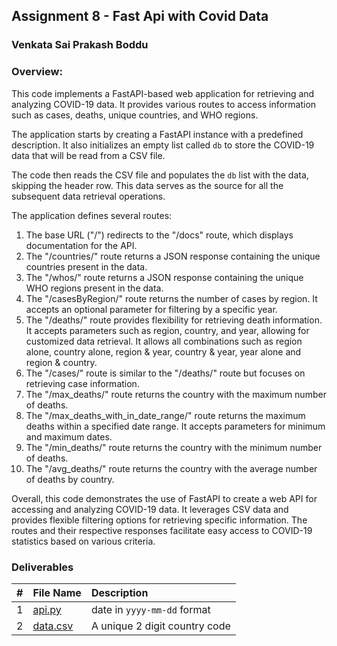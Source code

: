 ## Assignment 8 - Fast Api with Covid Data

### Venkata Sai Prakash Boddu

### Overview:

This code implements a FastAPI-based web application for retrieving and analyzing COVID-19 data. It provides various routes to access information such as cases, deaths, unique countries, and WHO regions.

The application starts by creating a FastAPI instance with a predefined description. It also initializes an empty list called `db` to store the COVID-19 data that will be read from a CSV file.

The code then reads the CSV file and populates the `db` list with the data, skipping the header row. This data serves as the source for all the subsequent data retrieval operations.

The application defines several routes:
1. The base URL ("/") redirects to the "/docs" route, which displays documentation for the API.
2. The "/countries/" route returns a JSON response containing the unique countries present in the data.
3. The "/whos/" route returns a JSON response containing the unique WHO regions present in the data.
4. The "/casesByRegion/" route returns the number of cases by region. It accepts an optional parameter for filtering by a specific year.
5. The "/deaths/" route provides flexibility for retrieving death information. It accepts parameters such as region, country, and year, allowing for customized data retrieval. It allows all combinations such as region alone, country alone, region & year, country & year, year alone and region & country.
6. The "/cases/" route is similar to the "/deaths/" route but focuses on retrieving case information.
7. The "/max_deaths/" route returns the country with the maximum number of deaths.
8. The "/max_deaths_with_in_date_range/" route returns the maximum deaths within a specified date range. It accepts parameters for minimum and maximum dates.
9. The "/min_deaths/" route returns the country with the minimum number of deaths.
10. The "/avg_deaths/" route returns the country with the average number of deaths by country.

Overall, this code demonstrates the use of FastAPI to create a web API for accessing and analyzing COVID-19 data. It leverages CSV data and provides flexible filtering options for retrieving specific information. The routes and their respective responses facilitate easy access to COVID-19 statistics based on various criteria.

### Deliverables

|  #  | File Name                | Description                       |
| :-: | :----------------        | :-------------------------------- |
|  1  |[api.py](api.py)          | date in `yyyy-mm-dd` format       |
|  2  | [data.csv](data.csv)     | A unique 2 digit country code     |

